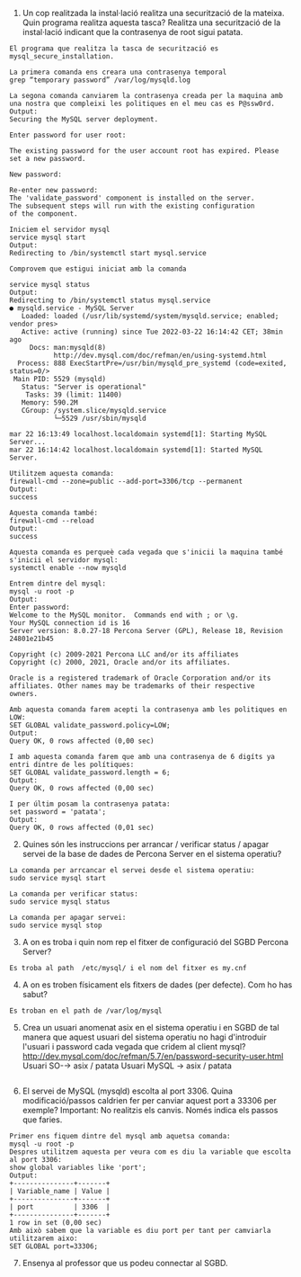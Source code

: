 1. Un cop realitzada la instal·lació realitza una securització de la mateixa. Quin programa realitza
aquesta tasca? Realitza una securització de la instal·lació indicant que la contrasenya de root
sigui patata.
```
El programa que realitza la tasca de securització es mysql_secure_installation.
```
```
La primera comanda ens creara una contrasenya temporal
grep “temporary password” /var/log/mysqld.log

La segona comanda canviarem la contrasenya creada per la maquina amb una nostra que compleixi les politiques en el meu cas es P@ssw0rd.
Output:
Securing the MySQL server deployment.

Enter password for user root:

The existing password for the user account root has expired. Please set a new password.

New password:

Re-enter new password:
The 'validate_password' component is installed on the server.
The subsequent steps will run with the existing configuration
of the component.

Iniciem el servidor mysql
service mysql start
Output:
Redirecting to /bin/systemctl start mysql.service

Comprovem que estigui iniciat amb la comanda

service mysql status
Output:
Redirecting to /bin/systemctl status mysql.service
● mysqld.service - MySQL Server
   Loaded: loaded (/usr/lib/systemd/system/mysqld.service; enabled; vendor pres>
   Active: active (running) since Tue 2022-03-22 16:14:42 CET; 38min ago
     Docs: man:mysqld(8)
           http://dev.mysql.com/doc/refman/en/using-systemd.html
  Process: 888 ExecStartPre=/usr/bin/mysqld_pre_systemd (code=exited, status=0/>
 Main PID: 5529 (mysqld)
   Status: "Server is operational"
    Tasks: 39 (limit: 11400)
   Memory: 590.2M
   CGroup: /system.slice/mysqld.service
           └─5529 /usr/sbin/mysqld

mar 22 16:13:49 localhost.localdomain systemd[1]: Starting MySQL Server...
mar 22 16:14:42 localhost.localdomain systemd[1]: Started MySQL Server.

Utilitzem aquesta comanda:
firewall-cmd --zone=public --add-port=3306/tcp --permanent
Output:
success

Aquesta comanda també:
firewall-cmd --reload
Output:
success

Aquesta comanda es perqueè cada vegada que s'inicii la maquina també s'inicii el servidor mysql:
systemctl enable --now mysqld

Entrem dintre del mysql:
mysql -u root -p
Output:
Enter password:
Welcome to the MySQL monitor.  Commands end with ; or \g.
Your MySQL connection id is 16
Server version: 8.0.27-18 Percona Server (GPL), Release 18, Revision 24801e21b45

Copyright (c) 2009-2021 Percona LLC and/or its affiliates
Copyright (c) 2000, 2021, Oracle and/or its affiliates.

Oracle is a registered trademark of Oracle Corporation and/or its
affiliates. Other names may be trademarks of their respective
owners.

Amb aquesta comanda farem acepti la contrasenya amb les politiques en LOW:
SET GLOBAL validate_password.policy=LOW;
Output:
Query OK, 0 rows affected (0,00 sec)

I amb aquesta comanda farem que amb una contrasenya de 6 digíts ya entri dintre de les polítiques:
SET GLOBAL validate_password.length = 6;
Output:
Query OK, 0 rows affected (0,00 sec)

I per últim posam la contrasenya patata:
set password = 'patata';
Output:
Query OK, 0 rows affected (0,01 sec)
```
2. Quines són les instruccions per arrancar / verificar status / apagar servei de la base de dades
de Percona Server en el sistema operatiu?
```
La comanda per arrcancar el servei desde el sistema operatiu:
sudo service mysql start

La comanda per verificar status:
sudo service mysql status

La comanda per apagar servei:
sudo service mysql stop
```
3. A on es troba i quin nom rep el fitxer de configuració del SGBD Percona Server?
```
Es troba al path  /etc/mysql/ i el nom del fitxer es my.cnf
```
4. A on es troben físicament els fitxers de dades (per defecte). Com ho has sabut?
```
Es troban en el path de /var/log/mysql
```
5. Crea un usuari anomenat asix en el sistema operatiu i en SGBD de tal manera que aquest
usuari del sistema operatiu no hagi d'introduir l'usuari i password cada vegada que cridem al
client mysql?
http://dev.mysql.com/doc/refman/5.7/en/password-security-user.html
Usuari SO-→ asix / patata
Usuari MySQL → asix / patata
```

```
6. El servei de MySQL (mysqld) escolta al port 3306. Quina modificació/passos caldrien fer per
canviar aquest port a 33306 per exemple? Important: No realitzis els canvis. Només indica els
passos que faries.
```
Primer ens fiquem dintre del mysql amb aquetsa comanda:
mysql -u root -p
Despres utilitzem aquesta per veura com es diu la variable que escolta al port 3306:
show global variables like 'port';
Output:
+---------------+-------+
| Variable_name | Value |
+---------------+-------+
| port          | 3306  |
+---------------+-------+
1 row in set (0,00 sec)
Amb això sabem que la variable es diu port per tant per camviarla utilitzarem aixo:
SET GLOBAL port=33306;

```
7. Ensenya al professor que us podeu connectar al SGBD.
```

```
